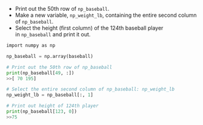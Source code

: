 - Print out the 50th row of `np_baseball`.
- Make a new variable, `np_weight_lb`, containing the entire second column of `np_baseball`.
- Select the height (first column) of the 124th baseball player in `np_baseball` and print it out.
```Python
import numpy as np

np_baseball = np.array(baseball)

# Print out the 50th row of np_baseball
print(np_baseball[49, :])
>>[ 70 195]

# Select the entire second column of np_baseball: np_weight_lb
np_weight_lb = np_baseball[:, 1]

# Print out height of 124th player
print(np_baseball[123, 0])
>>75
```